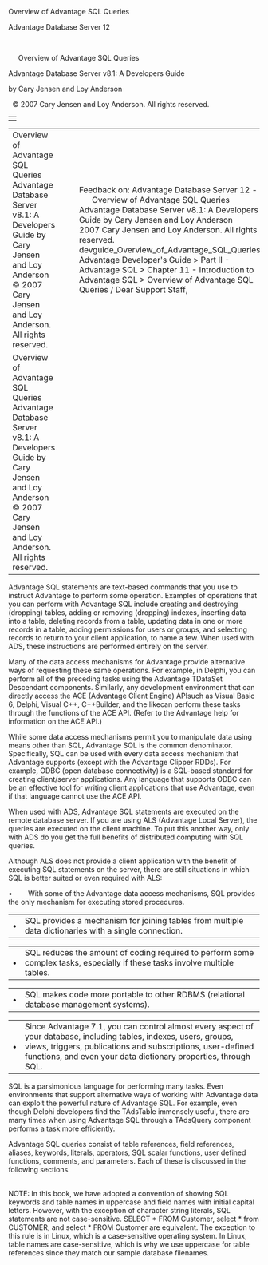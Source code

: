 Overview of Advantage SQL Queries




Advantage Database Server 12  

 

     Overview of Advantage SQL Queries

Advantage Database Server v8.1: A Developers Guide

by Cary Jensen and Loy Anderson

  © 2007 Cary Jensen and Loy Anderson. All rights reserved.

|  |
| --- |
|  |

|  |  |  |  |  |
| --- | --- | --- | --- | --- |
| Overview of Advantage SQL Queries  Advantage Database Server v8.1: A Developers Guide  by Cary Jensen and Loy Anderson    © 2007 Cary Jensen and Loy Anderson. All rights reserved. |  |  | Feedback on: Advantage Database Server 12 -       Overview of Advantage SQL Queries Advantage Database Server v8.1: A Developers Guide by Cary Jensen and Loy Anderson     2007 Cary Jensen and Loy Anderson. All rights reserved. devguide\_Overview\_of\_Advantage\_SQL\_Queries Advantage Developer's Guide > Part II - Advantage SQL > Chapter 11 - Introduction to Advantage SQL > Overview of Advantage SQL Queries / Dear Support Staff, |  |
| Overview of Advantage SQL Queries  Advantage Database Server v8.1: A Developers Guide  by Cary Jensen and Loy Anderson    © 2007 Cary Jensen and Loy Anderson. All rights reserved. |  |  |  |  |

Advantage SQL statements are text-based commands that you use to instruct Advantage to perform some operation. Examples of operations that you can perform with Advantage SQL include creating and destroying (dropping) tables, adding or removing (dropping) indexes, inserting data into a table, deleting records from a table, updating data in one or more records in a table, adding permissions for users or groups, and selecting records to return to your client application, to name a few. When used with ADS, these instructions are performed entirely on the server.

Many of the data access mechanisms for Advantage provide alternative ways of requesting these same operations. For example, in Delphi, you can perform all of the preceding tasks using the Advantage TDataSet Descendant components. Similarly, any development environment that can directly access the ACE (Advantage Client Engine) APIsuch as Visual Basic 6, Delphi, Visual C++, C++Builder, and the likecan perform these tasks through the functions of the ACE API. (Refer to the Advantage help for information on the ACE API.)

While some data access mechanisms permit you to manipulate data using means other than SQL, Advantage SQL is the common denominator. Specifically, SQL can be used with every data access mechanism that Advantage supports (except with the Advantage Clipper RDDs). For example, ODBC (open database connectivity) is a SQL-based standard for creating client/server applications. Any language that supports ODBC can be an effective tool for writing client applications that use Advantage, even if that language cannot use the ACE API.

When used with ADS, Advantage SQL statements are executed on the remote database server. If you are using ALS (Advantage Local Server), the queries are executed on the client machine. To put this another way, only with ADS do you get the full benefits of distributed computing with SQL queries.

Although ALS does not provide a client application with the benefit of executing SQL statements on the server, there are still situations in which SQL is better suited or even required with ALS:

•        With some of the Advantage data access mechanisms, SQL provides the only mechanism for executing stored procedures.

|  |  |
| --- | --- |
| • | SQL provides a mechanism for joining tables from multiple data dictionaries with a single connection. |

|  |  |
| --- | --- |
| • | SQL reduces the amount of coding required to perform some complex tasks, especially if these tasks involve multiple tables. |

|  |  |
| --- | --- |
| • | SQL makes code more portable to other RDBMS (relational database management systems). |

|  |  |
| --- | --- |
| • | Since Advantage 7.1, you can control almost every aspect of your database, including tables, indexes, users, groups, views, triggers, publications and subscriptions, user-defined functions, and even your data dictionary properties, through SQL. |

SQL is a parsimonious language for performing many tasks. Even environments that support alternative ways of working with Advantage data can exploit the powerful nature of Advantage SQL. For example, even though Delphi developers find the TAdsTable immensely useful, there are many times when using Advantage SQL through a TAdsQuery component performs a task more efficiently.

Advantage SQL queries consist of table references, field references, aliases, keywords, literals, operators, SQL scalar functions, user defined functions, comments, and parameters. Each of these is discussed in the following sections.

   
NOTE: In this book, we have adopted a convention of showing SQL keywords and table names in uppercase and field names with initial capital letters. However, with the exception of character string literals, SQL statements are not case-sensitive. SELECT \* FROM Customer, select \* from CUSTOMER, and select \* FROM Customer are equivalent. The exception to this rule is in Linux, which is a case-sensitive operating system. In Linux, table names are case-sensitive, which is why we use uppercase for table references since they match our sample database filenames.
